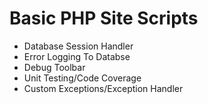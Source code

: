# Basic PHP Site Scripts

- Database Session Handler 
- Error Logging To Databse
- Debug Toolbar
- Unit Testing/Code Coverage
- Custom Exceptions/Exception Handler